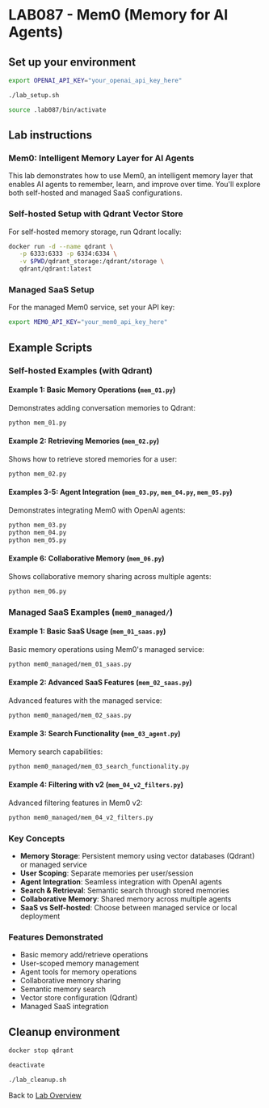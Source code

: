 # LAB087 - Mem0 (Memory for AI Agents)
## Set up your environment
```bash
export OPENAI_API_KEY="your_openai_api_key_here"
```
```bash
./lab_setup.sh
```
```bash
source .lab087/bin/activate
```

## Lab instructions
### Mem0: Intelligent Memory Layer for AI Agents

This lab demonstrates how to use Mem0, an intelligent memory layer that enables AI agents to remember, learn, and improve over time. You'll explore both self-hosted and managed SaaS configurations.

### Self-hosted Setup with Qdrant Vector Store

For self-hosted memory storage, run Qdrant locally:

```bash
docker run -d --name qdrant \
   -p 6333:6333 -p 6334:6334 \
   -v $PWD/qdrant_storage:/qdrant/storage \
   qdrant/qdrant:latest
```

### Managed SaaS Setup

For the managed Mem0 service, set your API key:
```bash
export MEM0_API_KEY="your_mem0_api_key_here"
```

## Example Scripts

### Self-hosted Examples (with Qdrant)

#### Example 1: Basic Memory Operations (`mem_01.py`)
Demonstrates adding conversation memories to Qdrant:
```bash
python mem_01.py
```

#### Example 2: Retrieving Memories (`mem_02.py`)
Shows how to retrieve stored memories for a user:
```bash
python mem_02.py
```

#### Examples 3-5: Agent Integration (`mem_03.py`, `mem_04.py`, `mem_05.py`)
Demonstrates integrating Mem0 with OpenAI agents:
```bash
python mem_03.py
python mem_04.py
python mem_05.py
```

#### Example 6: Collaborative Memory (`mem_06.py`)
Shows collaborative memory sharing across multiple agents:
```bash
python mem_06.py
```

### Managed SaaS Examples (`mem0_managed/`)

#### Example 1: Basic SaaS Usage (`mem_01_saas.py`)
Basic memory operations using Mem0's managed service:
```bash
python mem0_managed/mem_01_saas.py
```

#### Example 2: Advanced SaaS Features (`mem_02_saas.py`)
Advanced features with the managed service:
```bash
python mem0_managed/mem_02_saas.py
```

#### Example 3: Search Functionality (`mem_03_agent.py`)
Memory search capabilities:
```bash
python mem0_managed/mem_03_search_functionality.py
```

#### Example 4: Filtering with v2 (`mem_04_v2_filters.py`)
Advanced filtering features in Mem0 v2:
```bash
python mem0_managed/mem_04_v2_filters.py
```

### Key Concepts
- **Memory Storage**: Persistent memory using vector databases (Qdrant) or managed service
- **User Scoping**: Separate memories per user/session
- **Agent Integration**: Seamless integration with OpenAI agents
- **Search & Retrieval**: Semantic search through stored memories
- **Collaborative Memory**: Shared memory across multiple agents
- **SaaS vs Self-hosted**: Choose between managed service or local deployment

### Features Demonstrated
- Basic memory add/retrieve operations
- User-scoped memory management
- Agent tools for memory operations
- Collaborative memory sharing
- Semantic memory search
- Vector store configuration (Qdrant)
- Managed SaaS integration

## Cleanup environment
```bash
docker stop qdrant
```
```bash
deactivate
```
```bash
./lab_cleanup.sh
```
Back to [Lab Overview](https://github.com/kubiosec-agentic/agentic-labs/blob/master/README.md#-lab-overview)
